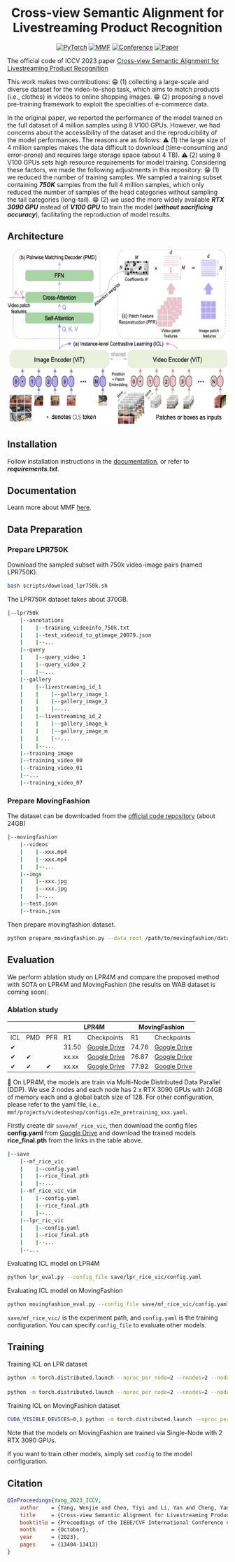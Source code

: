 <div align="center">

# Cross-view Semantic Alignment for Livestreaming Product Recognition

<a href="https://pytorch.org/get-started/locally/"><img alt="PyTorch" src="https://img.shields.io/badge/PyTorch-ee4c2c?logo=pytorch&logoColor=white"></a>
<a href="https://mmf.sh/"><img alt="MMF" src="https://img.shields.io/badge/MMF-0054a6?logo=meta&logoColor=white"></a>
[![Conference](https://img.shields.io/badge/ICCV-2023-6790AC.svg)](https://iccv2023.thecvf.com/)
[![Paper](http://img.shields.io/badge/Paper-arxiv.2308.04912-B31B1B.svg)](https://arxiv.org/pdf/2308.04912.pdf)

</div>

The official code of ICCV 2023 paper
[Cross-view Semantic Alignment for Livestreaming Product Recognition](https://openaccess.thecvf.com/content/ICCV2023/html/Yang_Cross-view_Semantic_Alignment_for_Livestreaming_Product_Recognition_ICCV_2023_paper.html)

This work makes two contributions: :grin: (1) collecting a large-scale and diverse dataset for the video-to-shop task, which aims to match products (i.e., clothes) in videos to online shopping images. :grin: (2) proposing a novel pre-training framework to exploit the specialties of e-commerce data.

In the original paper, we reported the performance of the model trained on the full dataset of 4 million samples using 8 V100 GPUs. However, we had concerns about the accessibility of the dataset and the reproducibility of the model performances. The reasons are as follows: :warning: (1) the large size of 4 million samples makes the data difficult to download (time-consuming and error-prone) and requires large storage space (about 4 TB). :warning: (2) using 8 V100 GPUs sets high resource requirements for model training. Considering these factors, we made the following adjustments in this repository: :grin: (1) we reduced the number of training samples. We sampled a training subset containing ***750K*** samples from the full 4 million samples, which only reduced the number of samples of the head categories without sampling the tail categories (long-tail). :grin: (2) we used the more widely available ***RTX 3090 GPU*** instead of ***V100 GPU*** to train the model (***without sacrificing accuracy***), facilitating the reproduction of model results.

## Architecture
<p align="center">
  <img width="600" height="400" src="./images/model.png">
</p>

## Installation
Follow installation instructions in the [documentation](https://mmf.sh/docs/),
or refer to ***requirements.txt***.

## Documentation

Learn more about MMF [here](https://mmf.sh/docs).

## Data Preparation
### Prepare LPR750K
Download the sampled subset with 750k video-image pairs (named LPR750K).
```bash
bash scripts/download_lpr750k.sh
```
The LPR750K dataset takes about 370GB.
```bash
|--lpr750k
    |--annotations
    |    |--training_videoinfo_750k.txt
    |    |--test_videoid_to_gtimage_20079.json
    |    |--...
    |--query
    |    |--query_video_1
    |    |--query_video_2
    |    |--...
    |--gallery
    |    |--livestreaming_id_1
    |    |    |--gallery_image_1
    |    |    |--gallery_image_2
    |    |    |--...
    |    |--livestreaming_id_2
    |    |    |--gallery_image_k
    |    |    |--gallery_image_m
    |    |    |--...
    |    |--...
    |--training_image
    |--training_video_00
    |--training_video_01
    |--...
    |--training_video_07
```

### Prepare MovingFashion
The dataset can be downloaded from the [official code repository](https://github.com/HumaticsLAB/SEAM-Match-RCNN) (about 24GB)

```bash
|--movingfashion
    |--videos
    |    |--xxx.mp4
    |    |--xxx.mp4
    |    |--...
    |--imgs
    |    |--xxx.jpg
    |    |--xxx.jpg
    |    |--...
    |--test.json
    |--train.json
```
Then prepare movingfashion dataset.
```bash
python prepare_movingfashion.py --data_root /path/to/movingfashion/dataset/
```

## Evaluation
We perform ablation study on LPR4M and compare the proposed method with SOTA on LPR4M and MovingFashion (the results on WAB dataset is coming soon).

### Ablation study 
<table align="center">
    <thead>
        <tr>
            <th colspan=3></th>
            <th colspan=2>LPR4M</th>
            <th colspan=2>MovingFashion</th>
        </tr>
    </thead>
    <tbody>
        <tr>
            <td>ICL</td>
            <td>PMD</td>
            <td>PFR</td>
            <td>R1</td>
            <td>Checkpoints</td>
            <td>R1</td>
            <td>Checkpoints</td>
        </tr>
        <tr>
          <td>&#10004</td>
          <td></td>
          <td></td>
          <td>31.50</td>
          <td><a href="https://drive.google.com/file/d/1DKJRDzsYAih_LBe2eTaeIF8hK3-J6rnU/view?usp=drive_link">Google Drive</a></td>
          <td>74.76</td>
          <td><a href="https://drive.google.com/file/d/14J_-Zf4UZ8j-PSzWeOjqeSblt62GtzU6/view?usp=drive_link">Google Drive</a></td>
        </tr>
        <tr>
          <td>&#10004</td>
          <td>&#10004</td>
          <td></td>
          <td>xx.xx</td>
          <td><a href="">Google Drive</a></td>
          <td>76.87</td>
          <td><a href="https://drive.google.com/file/d/1rqcL8rp6djdQcb6zaSx6N9_FEyfWNtnP/view?usp=drive_link">Google Drive</a></td>
        </tr>
        <tr>
          <td>&#10004</td>
          <td>&#10004</td>
          <td>&#10004</td>
          <td>xx.xx</td>
          <td><a href="">Google Drive</a></td>
          <td>77.92</td>
          <td><a href="https://drive.google.com/file/d/1ZdCX1fkceqjhAN0pC6IVvzAsIOWwjUD3/view?usp=drive_link">Google Drive</a></td>
        </tr>
    </tbody>
</table>
 
:star2: On LPR4M, the models are train via Multi-Node Distributed Data Parallel (DDP). We use 2 nodes and each node has 2 x RTX 3090 GPUs with 24GB of memory each and a global batch size of 128. For other configuration, please refer to the yaml file, i.e., `mmf/projects/videotoshop/configs.e2e_pretraining_xxx.yaml`. 

Firstly create dir `save/mf_rice_vic`, then download the config files **config.yaml** from [Google Drive](https://drive.google.com/drive/folders/1ynewedJx104xAaiw42z1vHx7H2CZ0urZ?usp=drive_link) and download the trained models **rice_final.pth** from the links in the table above.
```bash
|--save
    |--mf_rice_vic
    |    |--config.yaml
    |    |--rice_final.pth
    |    |--...
    |--mf_rice_vic_vim
    |    |--config.yaml
    |    |--rice_final.pth
    |    |--...
    |--lpr_ric_vic
    |    |--config.yaml
    |    |--rice_final.pth
    |    |--...
    |--...
```

Evaluating ICL model on LPR4M
```bash
python lpr_eval.py --config_file save/lpr_rice_vic/config.yaml
```
Evaluating ICL model on MovingFashion
```bash
python movingfashion_eval.py --config_file save/mf_rice_vic/config.yaml
```
`save/mf_rice_vic/` is the experiment path, and `config.yaml` is the training configuration.
You can specify `config_file` to evaluate other models.



## Training

Training ICL on LPR dataset
```bash
python -m torch.distributed.launch --nproc_per_node=2 --nnodes=2 --node_rank=0 --master_addr=xxx --master_port=29500 mmf_cli/run.py config=projects/videotoshop/configs/e2e_pretraining_vic.yaml model=rice dataset=videotoshop

python -m torch.distributed.launch --nproc_per_node=2 --nnodes=2 --node_rank=1 --master_addr=xxx --master_port=29500 mmf_cli/run.py config=projects/videotoshop/configs/e2e_pretraining_vic.yaml model=rice dataset=videotoshop
```

Training ICL on MovingFashion dataset
```bash
CUDA_VISIBLE_DEVICES=0,1 python -m torch.distributed.launch --nproc_per_node=2 --nnodes=1 --master_addr=xxx --master_port=29501 mmf_cli/run.py config=proje    cts/movingfashion/configs/e2e_pretraining_vic.yaml model=rice dataset=movingfashion
```
Note that the models on MovingFashion are trained via Single-Node with 2 RTX 3090 GPUs.

If you want to train other models, simply set `config` to the model configuration. 

## Citation

```bibtex
@InProceedings{Yang_2023_ICCV,
    author    = {Yang, Wenjie and Chen, Yiyi and Li, Yan and Cheng, Yanhua and Liu, Xudong and Chen, Quan and Li, Han},
    title     = {Cross-view Semantic Alignment for Livestreaming Product Recognition},
    booktitle = {Proceedings of the IEEE/CVF International Conference on Computer Vision (ICCV)},
    month     = {October},
    year      = {2023},
    pages     = {13404-13413}
}
``` 
